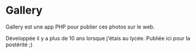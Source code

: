 # Gallery

Gallery est une app PHP pour publier ces photos sur le web.

Développée il y a plus de 10 ans lorsque j'étais au lycée. Publiée ici pour la postérité ;)